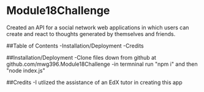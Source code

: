 # Module18Challenge
Created an API for a social network web applications in which users can create and react to thoughts generated by themselves and friends.

##Table of Contents
-Installation/Deployment
-Credits

##Installation/Deployment
-Clone files down from github at github.com/mwg396.Module18Challenge
-in termninal run "npm i" and then "node index.js"

##Credits
-I utlized the assistance of an EdX tutor in creating this app
